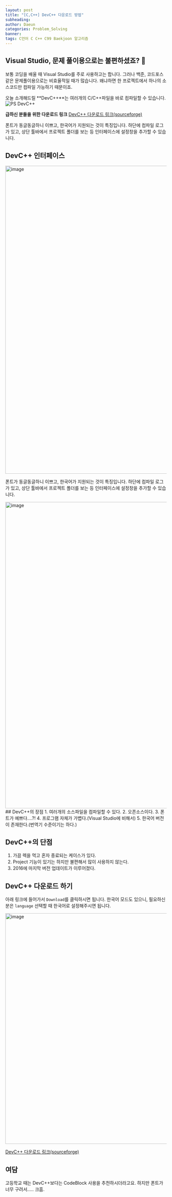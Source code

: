 ```yaml
---
layout: post
title: "[C,C++] DevC++ 다운로드 방법"
subheading: 
author: Daeun
categories: Problem_Solving
banner:
tags: C언어 C C++ C99 Baekjoon 알고리즘 
---
```


## Visual Studio, 문제 풀이용으로는 불편하셨죠? 🙂
보통 코딩을 배울 때 Visual Studio를 주로 사용하고는 합니다. 그러나 백준, 코드포스 같은 문제풀이용으로는 비효율적일 때가 많습니다. 왜냐하면 한 프로젝트에서 하나의 소스코드만 컴파일 가능하기 때문이죠.

오늘 소개해드릴 **DevC++**는 여러개의 C/C++파일을 바로 컴파일할 수 있습니다.
![PS DevC++](https://github.com/Splanky0314/splanky0314.github.io/assets/79370538/40b0661c-2221-48e7-8fa3-f4a85dbf5783)

**급하신 분들을 위한 다운로드 링크**
[DevC++ 다운로드 링크(sourceforge)](https://sourceforge.net/projects/orwelldevcpp/)

폰트가 동글동글하니 이쁘고, 한국어가 지원되는 것이 특징입니다. 하단에 컴파일 로그가 있고, 상단 툴바에서 프로젝트 폴더를 보는 등 인터페이스에 설정창을 추가할 수 있습니다.

## DevC++ 인터페이스
<img width="960" alt="image" src="https://github.com/Splanky0314/splanky0314.github.io/assets/79370538/eb71c78e-c4c4-4e35-9454-291816d26fd8">

폰트가 동글동글하니 이쁘고, 한국어가 지원되는 것이 특징입니다. 하단에 컴파일 로그가 있고, 상단 툴바에서 프로젝트 폴더를 보는 등 인터페이스에 설정창을 추가할 수 있습니다.

<img width="955" alt="image" src="https://github.com/Splanky0314/splanky0314.github.io/assets/79370538/cdac9e49-98c9-4a60-997d-0ad6e52bbe13">
## DevC++의 장점
1. 여러개의 소스파일을 컴파일할 수 있다.
2. 오픈소스이다.
3. 폰트가 예쁘다....?!
4. 프로그램 자체가 가볍다.(Visual Studio에 비해서)
5. 한국어 버전이 존재한다.(번역기 수준이기는 하다.)

## DevC++의 단점
1. 가끔 렉을 먹고 혼자 종료되는 케이스가 있다.
2. Project 기능이 있기는 하지만 불편해서 많이 사용하지 않는다.
3. 2016에 마지막 버전 업데이트가 이루어졌다.

## DevC++ 다운로드 하기
아래 링크에 들어가서 `Download`를 클릭하시면 됩니다. 한국어 모드도 있으니, 필요하신 분은 `language` 선택할 때 한국어로 설정해주시면 됩니다.

<img width="719" alt="image" src="https://github.com/Splanky0314/splanky0314.github.io/assets/79370538/b9343d4f-72e6-43c8-ba11-c54969e8df22">

[DevC++ 다운로드 링크(sourceforge)](https://sourceforge.net/projects/orwelldevcpp/)

## 여담
고등학교 때는 DevC++보다는 CodeBlock 사용을 추천하시더라고요. 하지만 폰트가 너무 구려서..... 크흠.